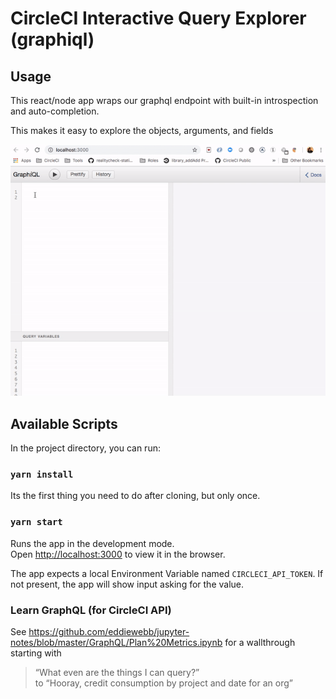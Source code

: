 # CircleCI Interactive Query Explorer (graphiql)

## Usage

This react/node app wraps our graphql endpoint with built-in introspection and auto-completion.

This makes it easy to explore the objects, arguments, and fields

![Gif showing the autocomplete querying](/assets/self.query)



## Available Scripts

In the project directory, you can run:

### `yarn install`

Its the first thing you need to do after cloning, but only once.

### `yarn start`

Runs the app in the development mode.<br>
Open [http://localhost:3000](http://localhost:3000) to view it in the browser.

The app expects a local Environment Variable named `CIRCLECI_API_TOKEN`. If not present, the app will show input asking for the value.

### Learn GraphQL (for CircleCI API)

See https://github.com/eddiewebb/jupyter-notes/blob/master/GraphQL/Plan%20Metrics.ipynb for a wallthrough starting with 

> “What even are the things I can query?”  
to 
> “Hooray, credit consumption by project and date for an org”
